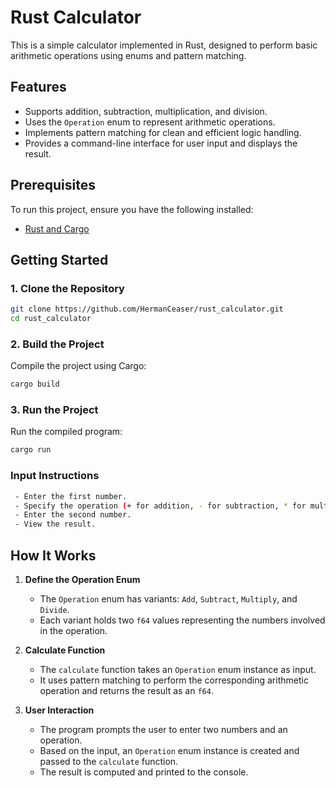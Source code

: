 # Rust Calculator

This is a simple calculator implemented in Rust, designed to perform basic arithmetic operations using enums and pattern matching.


## Features
- Supports addition, subtraction, multiplication, and division.
- Uses the `Operation` enum to represent arithmetic operations.
- Implements pattern matching for clean and efficient logic handling.
- Provides a command-line interface for user input and displays the result.

## Prerequisites
To run this project, ensure you have the following installed:
- [Rust and Cargo](https://www.rust-lang.org/tools/install)

## Getting Started

### 1. Clone the Repository
```bash
git clone https://github.com/HermanCeaser/rust_calculator.git
cd rust_calculator
```

### 2. Build the Project
Compile the project using Cargo:
```bash
cargo build
```

### 3. Run the Project
Run the compiled program:
```bash
cargo run
```

### Input Instructions
```bash
 - Enter the first number.
 - Specify the operation (+ for addition, - for subtraction, * for multiplication, / for division).
 - Enter the second number.
 - View the result.
```

## How It Works

1. **Define the Operation Enum**  
   - The `Operation` enum has variants: `Add`, `Subtract`, `Multiply`, and `Divide`.  
   - Each variant holds two `f64` values representing the numbers involved in the operation.

2. **Calculate Function**  
   - The `calculate` function takes an `Operation` enum instance as input.  
   - It uses pattern matching to perform the corresponding arithmetic operation and returns the result as an `f64`.

3. **User Interaction**  
   - The program prompts the user to enter two numbers and an operation.  
   - Based on the input, an `Operation` enum instance is created and passed to the `calculate` function.  
   - The result is computed and printed to the console.
```

